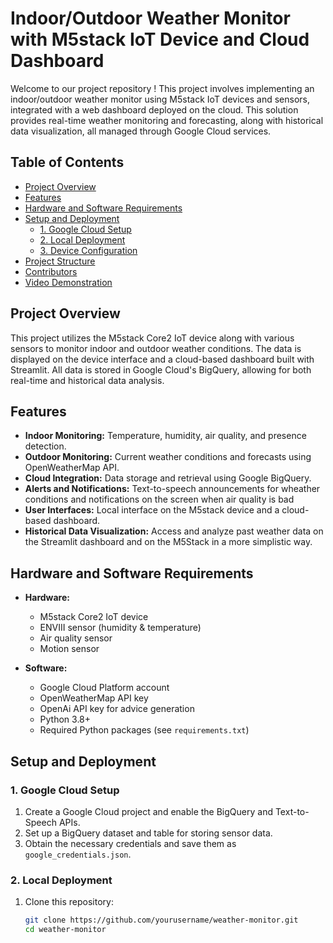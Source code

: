 # Indoor/Outdoor Weather Monitor with M5stack IoT Device and Cloud Dashboard

Welcome to our project repository ! This project involves implementing an indoor/outdoor weather monitor using M5stack IoT devices and sensors, integrated with a web dashboard deployed on the cloud. This solution provides real-time weather monitoring and forecasting, along with historical data visualization, all managed through Google Cloud services.

## Table of Contents
- [Project Overview](#project-overview)
- [Features](#features)
- [Hardware and Software Requirements](#hardware-and-software-requirements)
- [Setup and Deployment](#setup-and-deployment)
  - [1. Google Cloud Setup](#1-google-cloud-setup)
  - [2. Local Deployment](#2-local-deployment)
  - [3. Device Configuration](#3-device-configuration)
- [Project Structure](#project-structure)
- [Contributors](#contributors)
- [Video Demonstration](#video-demonstration)

## Project Overview
This project utilizes the M5stack Core2 IoT device along with various sensors to monitor indoor and outdoor weather conditions. The data is displayed on the device interface and a cloud-based dashboard built with Streamlit. All data is stored in Google Cloud's BigQuery, allowing for both real-time and historical data analysis.

## Features
- **Indoor Monitoring:** Temperature, humidity, air quality, and presence detection.
- **Outdoor Monitoring:** Current weather conditions and forecasts using OpenWeatherMap API.
- **Cloud Integration:** Data storage and retrieval using Google BigQuery.
- **Alerts and Notifications:** Text-to-speech announcements for wheather conditions and notifications on the screen when air quality is bad
- **User Interfaces:** Local interface on the M5stack device and a cloud-based dashboard.
- **Historical Data Visualization:** Access and analyze past weather data on the Streamlit dashboard and on the M5Stack in a more simplistic way.

## Hardware and Software Requirements
- **Hardware:**
  - M5stack Core2 IoT device
  - ENVIII sensor (humidity & temperature)
  - Air quality sensor
  - Motion sensor

- **Software:**
  - Google Cloud Platform account
  - OpenWeatherMap API key
  - OpenAi API key for advice generation
  - Python 3.8+
  - Required Python packages (see `requirements.txt`)

## Setup and Deployment

### 1. Google Cloud Setup
1. Create a Google Cloud project and enable the BigQuery and Text-to-Speech APIs.
2. Set up a BigQuery dataset and table for storing sensor data.
3. Obtain the necessary credentials and save them as `google_credentials.json`.

### 2. Local Deployment
1. Clone this repository:
   ```sh
   git clone https://github.com/yourusername/weather-monitor.git
   cd weather-monitor
